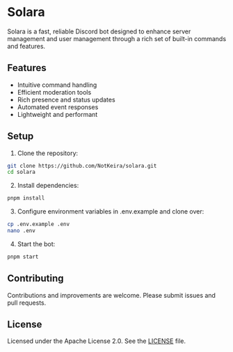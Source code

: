 # Solara

Solara is a fast, reliable Discord bot designed to enhance server management and user management through a rich set of built-in commands and features.

## Features

- Intuitive command handling
- Efficient moderation tools
- Rich presence and status updates
- Automated event responses
- Lightweight and performant

## Setup

1. Clone the repository:
```bash
git clone https://github.com/NotKeira/solara.git
cd solara
```
2. Install dependencies:
```bash
pnpm install
```
3. Configure environment variables in .env.example and clone over:
```bash
cp .env.example .env
nano .env
```
4. Start the bot:
```bash
pnpm start
```

## Contributing
Contributions and improvements are welcome. Please submit issues and pull requests.

## License
Licensed under the Apache License 2.0. See the [LICENSE](/LICENSE) file.

